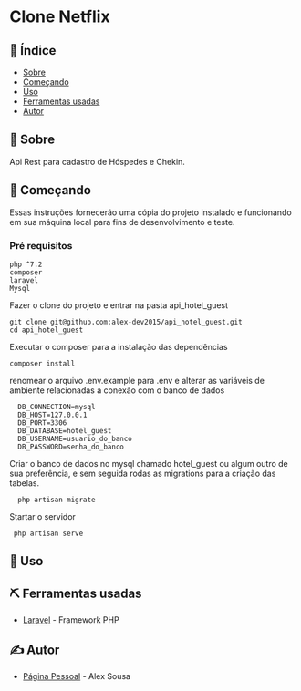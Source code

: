 # Clone Netflix
## 📝 Índice

- [Sobre](#about)
- [Começando](#getting_started)
- [Uso](#usage)
- [Ferramentas usadas](#built_using)
- [Autor](#authors)


## 🧐 Sobre <a name = "about"></a>

Api Rest para cadastro de Hóspedes e Chekin.

## 🏁 Começando <a name = "getting_started"></a>

Essas instruções fornecerão uma cópia do projeto instalado e funcionando em sua máquina local para fins de desenvolvimento e teste.

### Pré requisitos

```
php ^7.2
composer
laravel
Mysql

```
Fazer o clone do projeto e entrar na pasta api_hotel_guest


```
git clone git@github.com:alex-dev2015/api_hotel_guest.git
cd api_hotel_guest
```

Executar o composer para a instalação das dependências

```
composer install

```

renomear o arquivo .env.example para .env e alterar as variáveis de ambiente 
relacionadas a conexão com o banco de dados

```
  DB_CONNECTION=mysql
  DB_HOST=127.0.0.1
  DB_PORT=3306
  DB_DATABASE=hotel_guest
  DB_USERNAME=usuario_do_banco
  DB_PASSWORD=senha_do_banco  
```

Criar o banco de dados no mysql chamado hotel_guest ou algum outro
de sua preferência,
e sem seguida rodas as migrations para a criação das tabelas.

```
  php artisan migrate   
```

Startar o servidor

```
 php artisan serve   
```


## 🎈 Uso <a name="usage"></a>






## ⛏️ Ferramentas usadas <a name = "built_using"></a>

- [Laravel](https://laravel.com/) - Framework PHP

## ✍️ Autor <a name = "authors"></a>

- [Página Pessoal](https://alexsousa.eti.br) - Alex Sousa
